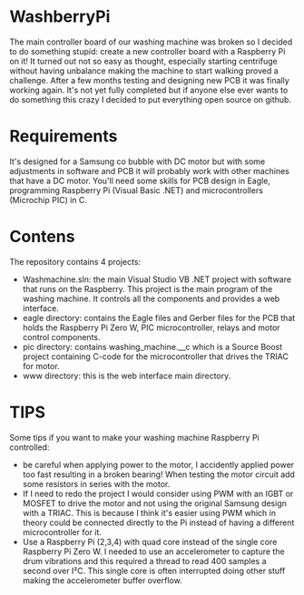 # WashberryPi
The main controller board of our washing machine was broken so I decided to do something stupid: create a new controller board with a Raspberry Pi on it!
It turned out not so easy as thought, especially starting centrifuge without having unbalance making the machine to start walking proved a challenge.
After a few months testing and designing new PCB it was finally working again. It's not yet fully completed but if anyone else ever wants to do something this crazy I decided to put everything open source on github.

# Requirements
It's designed for a Samsung co bubble with DC motor but with some adjustments in software and PCB it will probably work with other machines that have a DC motor.
You'll need some skills for PCB design in Eagle, programming Raspberry Pi (Visual Basic .NET) and microcontrollers (Microchip PIC) in C.

# Contens
The repository contains 4 projects:
* Washmachine.sln: the main Visual Studio VB .NET project with software that runs on the Raspberry. This project is the main program of the washing machine. It controls all the components and provides a web interface.
* eagle directory: contains the Eagle files and Gerber files for the PCB that holds the Raspberry Pi Zero W, PIC microcontroller, relays and motor control components.
* pic directory: contains washing_machine.__c which is a Source Boost project containing C-code for the microcontroller that drives the TRIAC for motor.
* www directory: this is the web interface main directory.

# TIPS
Some tips if you want to make your washing machine Raspberry Pi controlled:
* be careful when applying power to the motor, I accidently applied power too fast resulting in a broken bearing! When testing the motor circuit add some resistors in series with the motor.
* If I need to redo the project I would consider using PWM with an IGBT or MOSFET to drive the motor and not using the original Samsung design with a TRIAC. This is because I think it's easier using PWM which in theory could be connected directly to the Pi instead of having a different microcontroller for it.
* Use a Raspberry Pi (2,3,4) with quad core instead of the single core Raspberry Pi Zero W. I needed to use an accelerometer to capture the drum vibrations and this required a thread to read 400 samples a second over I²C. This single core is often interrupted doing other stuff making the accelerometer buffer overflow.